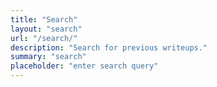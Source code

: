 ```yaml
---
title: "Search"
layout: "search"
url: "/search/"
description: "Search for previous writeups."
summary: "search"
placeholder: "enter search query"
---
```

